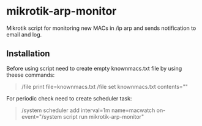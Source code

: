 # mikrotik-arp-monitor
Mikrotik script for monitoring new MACs in /ip arp and sends notification to email and log.

## Installation
Before using script need to create empty knownmacs.txt file by using theese commands:                                         
> /file print file=knownmacs.txt
> /file set knownmacs.txt contents=""

For periodic check need to create scheduler task:

> /system scheduler add interval=1m name=macwatch on-event="/system script run mikrotik-arp-monitor"
